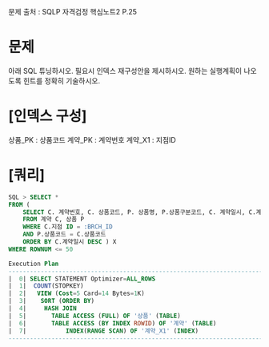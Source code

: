 문제 출처 : SQLP 자격검정 핵심노트2 P.25
# 문제 
아래 SQL 튜닝하시오.
필요시 인덱스 재구성안을 제시하시오.
원하는 실행계획이 나오도록 힌트를 정확히 기술하시오.

# [인덱스 구성]
상품_PK : 상품코드
계약_PK : 계약번호
계약_X1 : 지점ID

# [쿼리]

```sql
SQL > SELECT *
FROM (
	SELECT C. 계약번호, C. 상품코드, P. 상품명, P.상품구분코드, C. 계약일시, C.계약금액
	FROM 계약 C, 상품 P
	WHERE C.지점 ID = :BRCH_ID
	AND P.상품코드 = C.상품코드
	ORDER BY C.계약일시 DESC ) X
WHERE ROWNUM <= 50

Execution Plan
------------------------------------------------------------------------------ 
|  0| SELECT STATEMENT Optimizer=ALL_ROWS
|  1|  COUNT(STOPKEY)
|  2|   VIEW (Cost=5 Card=14 Bytes=1K)
|  3|    SORT (ORDER BY)
|  4|     HASH JOIN
|  5|     	TABLE ACCESS (FULL) OF '상품' (TABLE)
|  6|      	TABLE ACCESS (BY INDEX ROWID) OF '계약' (TABLE)
|  7|       	INDEX(RANGE SCAN) OF '계약_X1' (INDEX)	
------------------------------------------------------------------------------
```